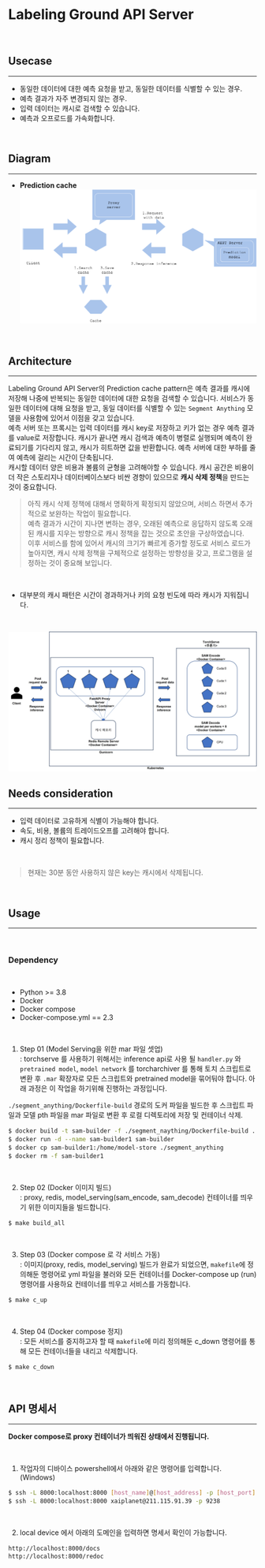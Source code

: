 # Labeling Ground API Server

<br>

## Usecase
---
- 동일한 데이터에 대한 예측 요청을 받고, 동일한 데이터를 식별할 수 있는 경우.
- 예측 결과가 자주 변경되지 않는 경우.
- 입력 데이터는 캐시로 검색할 수 있습니다.
- 예측과 오프로드를 가속화합니다.

<br>

## Diagram
---
- **Prediction cache**
![diagram](./assets/diagram.png)

<br>

## Architecture
---
Labeling Ground API Server의 Prediction cache pattern은 예측 결과를 캐시에 저장해 나중에 반복되는 동일한 데이터에 대한 요청을 검색할 수 있습니다. 서비스가 동일한 데이터에 대해 요청을 받고, 동일 데이터를 식별할 수 있는 `Segment Anything` 모델을 사용함에 있어서 이점을 갖고 있습니다. <br>
예측 서버 또는 프록시는 입력 데이터를 캐시 key로 저장하고 키가 없는 경우 예측 결과를 value로 저장합니다. 캐시가 끝나면 캐시 검색과 예측이 병렬로 실행되며 예측이 완료되기를 기다리지 않고, 캐시가 히트하면 값을 반환합니다. 예측 서버에 대한 부하를 줄여 예측에 걸리는 시간이 단축됩니다. <br>
캐시할 데이터 양은 비용과 볼륨의 균형을 고려해야할 수 있습니다. 캐시 공간은 비용이 더 작은 스토리지나 데이터베이스보다 비싼 경향이 있으므로 **캐시 삭제 정책**을 만드는 것이 중요합니다.
> 아직 캐시 삭제 정책에 대해서 명확하게 확정되지 않았으며, 서비스 하면서 추가적으로 보완하는 작업이 필요합니다. <br>
> 예측 결과가 시간이 지나면 변하는 경우, 오래된 예측으로 응답하지 않도록 오래된 캐시를 지우는 방향으로 캐시 정책을 잡는 것으로 초안을 구상하였습니다. <br>
> 이후 서비스를 함에 있어서 캐시의 크기가 빠르게 증가할 정도로 서비스 로드가 높아지면, 캐시 삭제 정책을 구체적으로 설정하는 방향성을 갖고, 프로그램을 설정하는 것이 중요해 보입니다. 

<br>

- 대부분의 캐시 패턴은 시간이 경과하거나 키의 요청 빈도에 따라 캐시가 지워집니다.

<br>

![design-pattern.png](./assets/design-pattern.jpg)

## Needs consideration
---
- 입력 데이터로 고유하게 식별이 가능해야 합니다.
- 속도, 비용, 볼륨의 트레이드오프를 고려해야 합니다.
- 캐시 정리 정책이 필요합니다.

<br>

> 현재는 30분 동안 사용하지 않은 key는 캐시에서 삭제됩니다.

<br>

## Usage
---
<br>

### Dependency

<br>

- Python >= 3.8
- Docker
- Docker compose 
- Docker-compose.yml == 2.3

<br>

1. Step 01 (Model Serving을 위한 mar 파일 셋업) <br>
: torchserve 를 사용하기 위해서는 inference api로 사용 될 `handler.py` 와 `pretrained model`, `model network` 를 torcharchiver 를 통해 토치 스크립트로 변환 후 `.mar` 확장자로 모든 스크립트와 pretrained model을 묶어둬야 합니다. 아래 과정은 이 작업을 하기위해 진행하는 과정입니다.

`./segment_anything/Dockerfile-build` 경로의 도커 파일을 빌드한 후 스크립트 파일과 모델 pth 파일을 mar 파일로 변환 후 로컬 디렉토리에 저장 및 컨테이너 삭제.

```bash
$ docker build -t sam-builder -f ./segment_naything/Dockerfile-build .
$ docker run -d --name sam-builder1 sam-builder
$ docker cp sam-builder1:/home/model-store ./segment_anything
$ docker rm -f sam-builder1
```

<br>

2. Step 02 (Docker 이미지 빌드) <br>
: proxy, redis, model_serving(sam_encode, sam_decode) 컨테이너를 띄우기 위한 이미지들을 빌드합니다.

```bash
$ make build_all
```

<br>

3. Step 03 (Docker compose 로 각 서비스 가동) <br>
: 이미지(proxy, redis, model_serving) 빌드가 완료가 되었으면, `makefile`에 정의해둔 명령어로 yml 파일을 불러와 모든 컨테이너를 Docker-compose up (run) 명령어를 사용하요 컨테이너를 띄우고 서비스를 가동합니다.

```bash
$ make c_up
```

<br>

4. Step 04 (Docker compose 정지) <br>
: 모든 서비스를 중지하고자 할 때 `makefile`에 미리 정의해둔 c_down 명령어를 통해 모든 컨테이너들을 내리고 삭제합니다.

```bash
$ make c_down
```

<br>

## API 명세서
--- 
**Docker compose로 proxy 컨테이너가 띄워진 상태에서 진행됩니다.**

<br>

1. 작업자의 디바이스 powershell에서 아래와 같은 명령어를 입력합니다. (Windows)
```bash
$ ssh -L 8000:localhost:8000 [host_name]@[host_address] -p [host_port]
$ ssh -L 8000:localhost:8000 xaiplanet@211.115.91.39 -p 9238
```

<br>

2. local device 에서 아래의 도메인을 입력하면 명세서 확인이 가능합니다.
```
http://localhost:8000/docs
http://localhost:8000/redoc
```